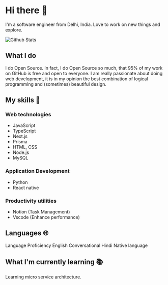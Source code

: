 # Hi there 👋

I'm a software engineer from Delhi, India. Love to work on new things and explore.

![Github Stats](https://github-readme-stats.vercel.app/api?username=Itskmishra&show_icons=true&theme=default)


## What I do

I do Open Source. In fact, I do Open Source so much, that 95% of my work on GitHub is free and open to everyone. I am really passionate about doing web development, it is in my opinion the best combination of logical programming and (sometimes) beautiful design.

## My skills 📜
### Web technologies
* JavaScript
* TypeScript
* Next.js
* Prisma
* HTML, CSS
* Node.js
* MySQL

### Application Development
  * Python
  * React native

### Productivity utilities
* Notion (Task Management)
* Vscode (Enhance performance)

## Languages 🌐
Language 	Proficiency
English   Conversational
Hindi 	Native language

## What I'm currently learning 📚
Learning micro service architecture.
